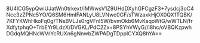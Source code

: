 8U4lCG5ypQwiUJatWn0trkext/iMWwsV1Z9UHdDXyhGFCgzF3+7ysdcj3oC4Ncc3zZPNc5YO/Q6SM6HmIFANLyU8LVNwc0GF/sTWzaxkHjOX0QX1TQBK/7KFYKWhHkoFq0g/TNsBVLJs0rgVFnl5W/bvmOkb6MvKsqoWtG/wWTLN/frXdfytphqO+TrbEYr9LdzX/DVGKL/PdC2Zx+8PSYhVWyG//i8hc/oVBQKzpwhDGdqMQHNcWVrYcRUXn6gNnwbZWPADgTDppICYXQ8hYA==
